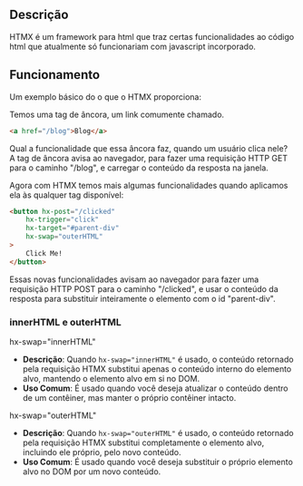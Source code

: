 ## Descrição
HTMX é um framework para html que traz certas funcionalidades ao código html que atualmente só funcionariam com javascript incorporado.

## Funcionamento
Um exemplo básico do o que o HTMX proporciona:

Temos uma tag de âncora, um link comumente chamado.
```html
<a href="/blog">Blog</a>
```

Qual a funcionalidade que essa âncora faz, quando um usuário clica nele? A tag de âncora avisa ao navegador, para fazer uma requisição HTTP GET para o caminho "/blog", e carregar o conteúdo da resposta na janela.

Agora com HTMX temos mais algumas funcionalidades quando aplicamos ela às qualquer tag disponível:
```html
<button hx-post="/clicked"
    hx-trigger="click"
    hx-target="#parent-div"
    hx-swap="outerHTML"
>
    Click Me!
</button>
```

Essas novas funcionalidades avisam ao navegador para fazer uma requisição HTTP POST para o caminho "/clicked", e usar o conteúdo da resposta para substituir inteiramente o elemento com o id "parent-div".

### innerHTML e outerHTML

hx-swap="innerHTML"
- **Descrição**: Quando `hx-swap="innerHTML"` é usado, o conteúdo retornado pela requisição HTMX substitui apenas o conteúdo interno do elemento alvo, mantendo o elemento alvo em si no DOM.
- **Uso Comum**: É usado quando você deseja atualizar o conteúdo dentro de um contêiner, mas manter o próprio contêiner intacto.

hx-swap="outerHTML"
- **Descrição**: Quando `hx-swap="outerHTML"` é usado, o conteúdo retornado pela requisição HTMX substitui completamente o elemento alvo, incluindo ele próprio, pelo novo conteúdo.
- **Uso Comum**: É usado quando você deseja substituir o próprio elemento alvo no DOM por um novo conteúdo.